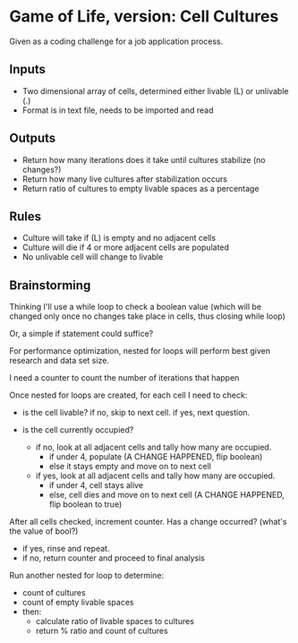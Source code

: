 # Game of Life, version: Cell Cultures

Given as a coding challenge for a job application process.

## Inputs

- Two dimensional array of cells, determined either livable (L) or unlivable (.)
- Format is in text file, needs to be imported and read

## Outputs

- Return how many iterations does it take until cultures stabilize (no changes?)
- Return how many live cultures after stabilization occurs
- Return ratio of cultures to empty livable spaces as a percentage

## Rules

- Culture will take if (L) is empty and no adjacent cells
- Culture will die if 4 or more adjacent cells are populated
- No unlivable cell will change to livable

## Brainstorming

Thinking I'll use a while loop to check a boolean value (which will be changed only once no changes take place in cells, thus closing while loop)

Or, a simple if statement could suffice?

For performance optimization, nested for loops will perform best given research and data set size.

I need a counter to count the number of iterations that happen

Once nested for loops are created, for each cell I need to check:

- is the cell livable? if no, skip to next cell. if yes, next question.
- is the cell currently occupied?

  - if no, look at all adjacent cells and tally how many are occupied.
    - if under 4, populate (A CHANGE HAPPENED, flip boolean)
    - else it stays empty and move on to next cell
  - if yes, look at all adjacent cells and tally how many are occupied.
    - if under 4, cell stays alive
    - else, cell dies and move on to next cell (A CHANGE HAPPENED, flip boolean to true)

After all cells checked, increment counter. Has a change occurred? (what's the value of bool?)

- if yes, rinse and repeat.
- if no, return counter and proceed to final analysis

Run another nested for loop to determine:

- count of cultures
- count of empty livable spaces
- then:
  - calculate ratio of livable spaces to cultures
  - return % ratio and count of cultures
